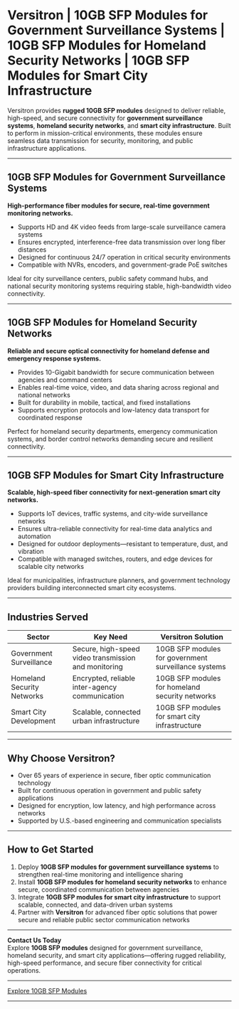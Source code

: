 # Versitron | 10GB SFP Modules for Government Surveillance Systems | 10GB SFP Modules for Homeland Security Networks | 10GB SFP Modules for Smart City Infrastructure

Versitron provides **rugged 10GB SFP modules** designed to deliver reliable, high-speed, and secure connectivity for **government surveillance systems**, **homeland security networks**, and **smart city infrastructure**. Built to perform in mission-critical environments, these modules ensure seamless data transmission for security, monitoring, and public infrastructure applications.

---

## 10GB SFP Modules for Government Surveillance Systems

**High-performance fiber modules for secure, real-time government monitoring networks.**

- Supports HD and 4K video feeds from large-scale surveillance camera systems  
- Ensures encrypted, interference-free data transmission over long fiber distances  
- Designed for continuous 24/7 operation in critical security environments  
- Compatible with NVRs, encoders, and government-grade PoE switches  

Ideal for city surveillance centers, public safety command hubs, and national security monitoring systems requiring stable, high-bandwidth video connectivity.

---

## 10GB SFP Modules for Homeland Security Networks

**Reliable and secure optical connectivity for homeland defense and emergency response systems.**

- Provides 10-Gigabit bandwidth for secure communication between agencies and command centers  
- Enables real-time voice, video, and data sharing across regional and national networks  
- Built for durability in mobile, tactical, and fixed installations  
- Supports encryption protocols and low-latency data transport for coordinated response  

Perfect for homeland security departments, emergency communication systems, and border control networks demanding secure and resilient connectivity.

---

## 10GB SFP Modules for Smart City Infrastructure

**Scalable, high-speed fiber connectivity for next-generation smart city networks.**

- Supports IoT devices, traffic systems, and city-wide surveillance networks  
- Ensures ultra-reliable connectivity for real-time data analytics and automation  
- Designed for outdoor deployments—resistant to temperature, dust, and vibration  
- Compatible with managed switches, routers, and edge devices for scalable city networks  

Ideal for municipalities, infrastructure planners, and government technology providers building interconnected smart city ecosystems.

---

## Industries Served

| Sector                     | Key Need                                                | Versitron Solution                                                |
|-----------------------------|--------------------------------------------------------|-------------------------------------------------------------------|
| Government Surveillance     | Secure, high-speed video transmission and monitoring   | 10GB SFP modules for government surveillance systems              |
| Homeland Security Networks  | Encrypted, reliable inter-agency communication         | 10GB SFP modules for homeland security networks                   |
| Smart City Development      | Scalable, connected urban infrastructure               | 10GB SFP modules for smart city infrastructure                    |

---

## Why Choose Versitron?

- Over 65 years of experience in secure, fiber optic communication technology  
- Built for continuous operation in government and public safety applications  
- Designed for encryption, low latency, and high performance across networks  
- Supported by U.S.-based engineering and communication specialists  

---

## How to Get Started

1. Deploy **10GB SFP modules for government surveillance systems** to strengthen real-time monitoring and intelligence sharing  
2. Install **10GB SFP modules for homeland security networks** to enhance secure, coordinated communication between agencies  
3. Integrate **10GB SFP modules for smart city infrastructure** to support scalable, connected, and data-driven urban systems  
4. Partner with **Versitron** for advanced fiber optic solutions that power secure and reliable public sector communication networks  

---

**Contact Us Today**  
Explore **10GB SFP modules** designed for government surveillance, homeland security, and smart city applications—offering rugged reliability, high-speed performance, and secure fiber connectivity for critical operations.  

---

[Explore 10GB SFP Modules](https://www.versitron.com/collections/10gb-sfp-modules)

---
